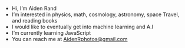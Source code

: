 - Hi, I’m Aiden Rand
- I’m interested in physics, math, cosmology, astronomy, space Travel, and reading books
- I would like to eventually get into machine learning and A.I 
- I’m currently learning JavaScript
- You can reach me at AidenRphotos@gmail.com

<!---
Cortrax/Cortrax is a ✨ special ✨ repository because its `README.md` (this file) appears on your GitHub profile.
You can click the Preview link to take a look at your changes.
--->
